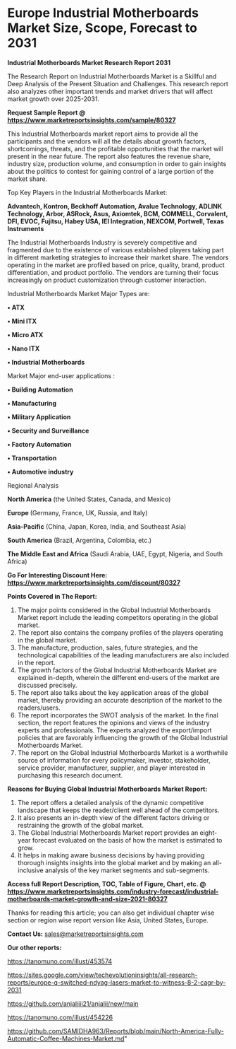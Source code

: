 # Europe Industrial Motherboards Market Size, Scope, Forecast to 2031

<strong>Industrial Motherboards Market Research Report 2031</strong>

The Research Report on Industrial Motherboards Market is a Skillful and Deep Analysis of the Present Situation and Challenges. This research report also analyzes other important trends and market drivers that will affect market growth over 2025-2031.

<strong>Request Sample Report @ <a href=https://www.marketreportsinsights.com/sample/80327>https://www.marketreportsinsights.com/sample/80327</a></strong>

This Industrial Motherboards market report aims to provide all the participants and the vendors will all the details about growth factors, shortcomings, threats, and the profitable opportunities that the market will present in the near future. The report also features the revenue share, industry size, production volume, and consumption in order to gain insights about the politics to contest for gaining control of a large portion of the market share.

Top Key Players in the Industrial Motherboards Market:

<strong>Advantech, Kontron, Beckhoff Automation, Avalue Technology, ADLINK Technology, Arbor, ASRock, Asus, Axiomtek, BCM, COMMELL, Corvalent, DFI, EVOC, Fujitsu, Habey USA, IEI Integration, NEXCOM, Portwell, Texas Instruments</strong>

The Industrial Motherboards Industry is severely competitive and fragmented due to the existence of various established players taking part in different marketing strategies to increase their market share. The vendors operating in the market are profiled based on price, quality, brand, product differentiation, and product portfolio. The vendors are turning their focus increasingly on product customization through customer interaction.

Industrial Motherboards Market Major Types are:

<strong>• ATX

• Mini ITX

• Micro ATX

• Nano ITX

• Industrial Motherboards</strong>

Market Major end-user applications :

<strong>• Building Automation

• Manufacturing

• Military Application

• Security and Surveillance

• Factory Automation

• Transportation

• Automotive industry</strong>

Regional Analysis

</u><strong><b>North America</b></strong> (the United States, Canada, and Mexico)

<strong><b>Europe </b></strong>(Germany, France, UK, Russia, and Italy)

<strong><b>Asia-Pacific</b></strong> (China, Japan, Korea, India, and Southeast Asia)

<strong><b>South America</b></strong> (Brazil, Argentina, Colombia, etc.)

<strong><b>The Middle East and Africa</b></strong> (Saudi Arabia, UAE, Egypt, Nigeria, and South Africa)

<strong>Go For Interesting Discount Here: <a href=https://www.marketreportsinsights.com/discount/80327>https://www.marketreportsinsights.com/discount/80327</a></strong>

<strong>Points Covered in The Report:</strong>
<ol>
  <li>The major points considered in the Global Industrial Motherboards Market report include the leading competitors operating in the global market.</li>
  <li>The report also contains the company profiles of the players operating in the global market.</li>
  <li>The manufacture, production, sales, future strategies, and the technological capabilities of the leading manufacturers are also included in the report.</li>
  <li>The growth factors of the Global Industrial Motherboards Market are explained in-depth, wherein the different end-users of the market are discussed precisely.</li>
  <li>The report also talks about the key application areas of the global market, thereby providing an accurate description of the market to the readers/users.</li>
  <li>The report incorporates the SWOT analysis of the market. In the final section, the report features the opinions and views of the industry experts and professionals. The experts analyzed the export/import policies that are favorably influencing the growth of the Global Industrial Motherboards Market.</li>
  <li>The report on the Global Industrial Motherboards Market is a worthwhile source of information for every policymaker, investor, stakeholder, service provider, manufacturer, supplier, and player interested in purchasing this research document.</li>
</ol>
<strong>Reasons for Buying Global Industrial Motherboards Market Report:</strong>

<ol>
  <li>The report offers a detailed analysis of the dynamic competitive landscape that keeps the reader/client well ahead of the competitors.</li>
  <li>It also presents an in-depth view of the different factors driving or restraining the growth of the global market.</li>
  <li>The Global Industrial Motherboards Market report provides an eight-year forecast evaluated on the basis of how the market is estimated to grow.</li>
  <li>It helps in making aware business decisions by having providing thorough insights insights into the global market and by making an all-inclusive analysis of the key market segments and sub-segments.</li>
</ol>
<strong>Access full Report Description, TOC, Table of Figure, Chart, etc. @ <a href=https://www.marketreportsinsights.com/industry-forecast/industrial-motherboards-market-growth-and-size-2021-80327>https://www.marketreportsinsights.com/industry-forecast/industrial-motherboards-market-growth-and-size-2021-80327</a></strong>


Thanks for reading this article; you can also get individual chapter wise section or region wise report version like Asia, United States, Europe.

<strong>Contact Us:</strong>
sales@marketreportsinsights.com

<strong>Our other reports:</strong>

<a href=https://tanomuno.com/illust/453574>https://tanomuno.com/illust/453574</a>

<a href=https://sites.google.com/view/techevolutioninsights/all-research-reports/europe-q-switched-ndyag-lasers-market-to-witness-8-2-cagr-by-2031>https://sites.google.com/view/techevolutioninsights/all-research-reports/europe-q-switched-ndyag-lasers-market-to-witness-8-2-cagr-by-2031</a>

<a href=https://github.com/anjaliiii21/anjalii/new/main>https://github.com/anjaliiii21/anjalii/new/main</a>

<a href=https://tanomuno.com/illust/454226>https://tanomuno.com/illust/454226</a>

<a href=https://github.com/SAMIDHA963/Reports/blob/main/North-America-Fully-Automatic-Coffee-Machines-Market.md>https://github.com/SAMIDHA963/Reports/blob/main/North-America-Fully-Automatic-Coffee-Machines-Market.md</a>"
